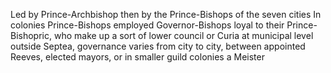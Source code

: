 Led by Prince-Archbishop
then by the Prince-Bishops of the seven cities
In colonies Prince-Bishops employed Governor-Bishops loyal to their Prince-Bishopric, who make up a sort of lower council or Curia
at municipal level outside Septea, governance varies from city to city, between appointed Reeves, elected mayors, or in smaller guild colonies a Meister